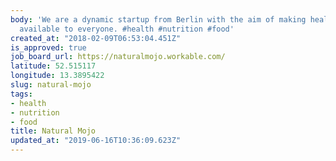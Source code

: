 ```yaml
---
body: 'We are a dynamic startup from Berlin with the aim of making healthy nutrition
  available to everyone. #health #nutrition #food'
created_at: "2018-02-09T06:53:04.451Z"
is_approved: true
job_board_url: https://naturalmojo.workable.com/
latitude: 52.515117
longitude: 13.3895422
slug: natural-mojo
tags:
- health
- nutrition
- food
title: Natural Mojo
updated_at: "2019-06-16T10:36:09.623Z"
---
```

